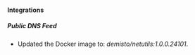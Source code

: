 #### Integrations
##### Public DNS Feed
- Updated the Docker image to: *demisto/netutils:1.0.0.24101*.

